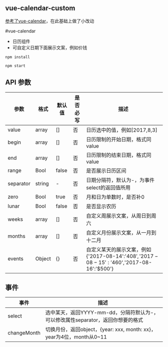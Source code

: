 ## vue-calendar-custom

[参考了vue-calendar](https://github.com/jinzhe/vue-calendar)，在此基础上做了小改动

#vue-calendar

- 日历组件
- 可自定义日期下面展示文案，例如价钱


```
npm install

npm start

```

## API 参数

参数 | 格式 | 默认值 | 是否必写 | 描述
---|---|---|---|---
value | array | [] | 否 | 日历选中的值，例如[2017,8,3]
begin | array | [] | 否 | 日历限制的开始日期，格式同value
end | array | [] | 否 | 日历限制的结束日期，格式同value
range | Bool | false | 否 | 是否展示日历区间
separator | string | - | 否 | 日期分隔符，默认为-，为事件select的返回值所用
zero | Bool | true | 否 | 月和日为单数时，是否补0
lunar | Bool | false | 否 | 是否显示农历
weeks | array | [] | 否 | 自定义周展示文案，从周日到周六
months | array | [] | 否 | 自定义月份展示文案，从一月到十二月
events | Object | {} | 否 | 自定义某天的展示文案，例如{'2017-08-14':'$408','2017-08-15':'$460','2017-08-16':'$500'}

## 事件
事件 | 描述
---|---
select | 选中某天，返回YYYY-mm-dd，分隔符默认为-，可以修改属性separator，返回你想要的格式
changeMonth | 切换月份，返回object，{year: xxx, month: xx}，year为4位，month从0~11
